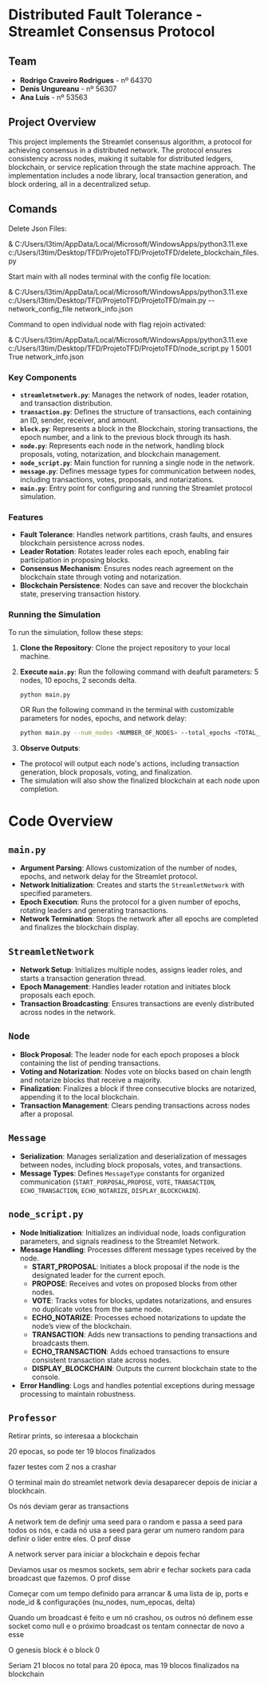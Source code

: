 # Distributed Fault Tolerance - Streamlet Consensus Protocol

## Team

- **Rodrigo Craveiro Rodrigues** - nº 64370
- **Denis Ungureanu** - nº 56307
- **Ana Luís** - nº 53563

## Project Overview

This project implements the Streamlet consensus algorithm, a protocol for achieving consensus in a distributed network. The protocol ensures consistency across nodes, making it suitable for distributed ledgers, blockchain, or service replication through the state machine approach. The implementation includes a node library, local transaction generation, and block ordering, all in a decentralized setup.

## Comands

Delete Json Files:

& C:/Users/l3tim/AppData/Local/Microsoft/WindowsApps/python3.11.exe c:/Users/l3tim/Desktop/TFD/ProjetoTFD/ProjetoTFD/delete_blockchain_files.py

Start main with all nodes terminal with the config file location:

& C:/Users/l3tim/AppData/Local/Microsoft/WindowsApps/python3.11.exe c:/Users/l3tim/Desktop/TFD/ProjetoTFD/ProjetoTFD/main.py --network_config_file network_info.json

Command to open individual node with flag rejoin activated:

& C:/Users/l3tim/AppData/Local/Microsoft/WindowsApps/python3.11.exe c:/Users/l3tim/Desktop/TFD/ProjetoTFD/ProjetoTFD/node_script.py 1 5001 True network_info.json


### Key Components

- **`streamletnetwork.py`**: Manages the network of nodes, leader rotation, and transaction distribution.
- **`transaction.py`**: Defines the structure of transactions, each containing an ID, sender, receiver, and amount.
- **`block.py`**: Represents a block in the Blockchain, storing transactions, the epoch number, and a link to the previous block through its hash.
- **`node.py`**: Represents each node in the network, handling block proposals, voting, notarization, and blockchain management.
- **`node_script.py`**: Main function for running a single node in the network.
- **`message.py`**: Defines message types for communication between nodes, including transactions, votes, proposals, and notarizations.
- **`main.py`**: Entry point for configuring and running the Streamlet protocol simulation.

### Features

- **Fault Tolerance**: Handles network partitions, crash faults, and ensures blockchain persistence across nodes.
- **Leader Rotation**: Rotates leader roles each epoch, enabling fair participation in proposing blocks.
- **Consensus Mechanism**: Ensures nodes reach agreement on the blockchain state through voting and notarization.
- **Blockchain Persistence**: Nodes can save and recover the blockchain state, preserving transaction history.

### Running the Simulation

To run the simulation, follow these steps:

1. **Clone the Repository**: Clone the project repository to your local machine.

2. **Execute `main.py`**:
    Run the following command with deafult parameters: 5 nodes, 10 epochs, 2 seconds delta.
    ```bash
    python main.py
    ```
    OR
    Run the following command in the terminal with customizable parameters for nodes, epochs, and network delay:
    ```bash
    python main.py --num_nodes <NUMBER_OF_NODES> --total_epochs <TOTAL_EPOCHS> --delta <NETWORK_DELAY>
    ```

3. **Observe Outputs**:
 - The protocol will output each node's actions, including transaction generation, block proposals, voting, and finalization.
 - The simulation will also show the finalized blockchain at each node upon completion.

# Code Overview

## `main.py`
- **Argument Parsing**: Allows customization of the number of nodes, epochs, and network delay for the Streamlet protocol.
- **Network Initialization**: Creates and starts the `StreamletNetwork` with specified parameters.
- **Epoch Execution**: Runs the protocol for a given number of epochs, rotating leaders and generating transactions.
- **Network Termination**: Stops the network after all epochs are completed and finalizes the blockchain display.

## `StreamletNetwork`
- **Network Setup**: Initializes multiple nodes, assigns leader roles, and starts a transaction generation thread.
- **Epoch Management**: Handles leader rotation and initiates block proposals each epoch.
- **Transaction Broadcasting**: Ensures transactions are evenly distributed across nodes in the network.

## `Node`
- **Block Proposal**: The leader node for each epoch proposes a block containing the list of pending transactions.
- **Voting and Notarization**: Nodes vote on blocks based on chain length and notarize blocks that receive a majority.
- **Finalization**: Finalizes a block if three consecutive blocks are notarized, appending it to the local blockchain.
- **Transaction Management**: Clears pending transactions across nodes after a proposal.

## `Message`
- **Serialization**: Manages serialization and deserialization of messages between nodes, including block proposals, votes, and transactions.
- **Message Types**: Defines `MessageType` constants for organized communication (`START_PORPOSAL`,`PROPOSE`, `VOTE`, `TRANSACTION`, `ECHO_TRANSACTION`, `ECHO_NOTARIZE`, `DISPLAY_BLOCKCHAIN`).

## `node_script.py`
- **Node Initialization**: Initializes an individual node, loads configuration parameters, and signals readiness to the Streamlet Network.
- **Message Handling**: Processes different message types received by the node.
  - **START_PROPOSAL**: Initiates a block proposal if the node is the designated leader for the current epoch.
  - **PROPOSE**: Receives and votes on proposed blocks from other nodes.
  - **VOTE**: Tracks votes for blocks, updates notarizations, and ensures no duplicate votes from the same node.
  - **ECHO_NOTARIZE**: Processes echoed notarizations to update the node’s view of the blockchain.
  - **TRANSACTION**: Adds new transactions to pending transactions and broadcasts them.
  - **ECHO_TRANSACTION**: Adds echoed transactions to ensure consistent transaction state across nodes.
  - **DISPLAY_BLOCKCHAIN**: Outputs the current blockchain state to the console.
- **Error Handling**: Logs and handles potential exceptions during message processing to maintain robustness.

## `Professor`

Retirar prints, so interesaa a blockchain

20 epocas, so pode ter 19 blocos finalizados

fazer testes com 2 nos a crashar

O terminal main do streamlet network devia desaparecer depois de iniciar a blockhcain. 

Os nós deviam gerar as transactions

A network tem de definjr uma seed para o random e passa a seed para todos os nós, e cada nó usa a seed para gerar um numero random para definir o lider entre eles. O prof disse

A network server para iniciar a blockchain e depois fechar

Deviamos usar os mesmos sockets, sem abrir e fechar sockets para cada broadcast que fazemos. O prof disse

Começar com um tempo definido para arrancar  & uma lista de ip, ports e node_id & configurações (nu_nodes, num_epocas, delta)

Quando um broadcast é feito e um nó crashou, os outros nó definem esse socket como null e o próximo broadcast os tentam connectar de novo a esse

O genesis block é o block 0

Seriam 21 blocos no total para 20 época, mas 19 blocos finalizados na blockchain
